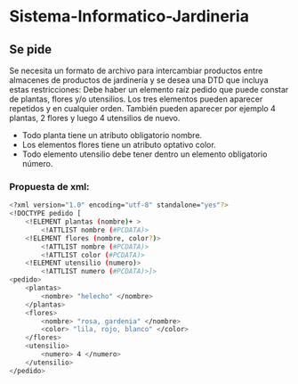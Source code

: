 # Sistema-Informatico-Jardineria
## Se pide
Se necesita un formato de archivo para intercambiar productos entre almacenes de productos de jardinería y se desea una DTD que incluya estas restricciones:
Debe haber un elemento raíz pedido que puede constar de plantas, flores y/o utensilios. Los tres elementos pueden aparecer repetidos y en cualquier orden. También pueden aparecer por ejemplo 4 plantas, 2 flores y luego 4 utensilios de nuevo.
- Todo planta tiene un atributo obligatorio nombre.
- Los elementos flores tiene un atributo optativo color.
- Todo elemento utensilio debe tener dentro un elemento obligatorio número.

### Propuesta de xml:
```bash
<?xml version="1.0" encoding="utf-8" standalone="yes"?>
<!DOCTYPE pedido [
    <!ELEMENT plantas (nombre)+ >
        <!ATTLIST nombre (#PCDATA)>
    <!ELEMENT flores (nombre, color?)>
        <!ATTLIST nombre (#PCDATA)>
        <!ATTLIST color (#PCDATA)>
    <!ELEMENT utensilio (numero)>
        <!ATTLIST numero (#PCDATA)>]>      
<pedido>
    <plantas>
        <nombre> "helecho" </nombre>
    </plantas>    
    <flores>
        <nombre> "rosa, gardenia" </nombre>
        <color> "lila, rojo, blanco" </color>
    </flores>    
    <utensilio>
        <numero> 4 </numero>
    </utensilio>
</pedido>    
```
